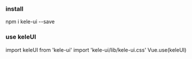 ### install
npm i kele-ui --save

### use keleUI
import keleUI from 'kele-ui'
import 'kele-ui/lib/kele-ui.css'
Vue.use(keleUI)
